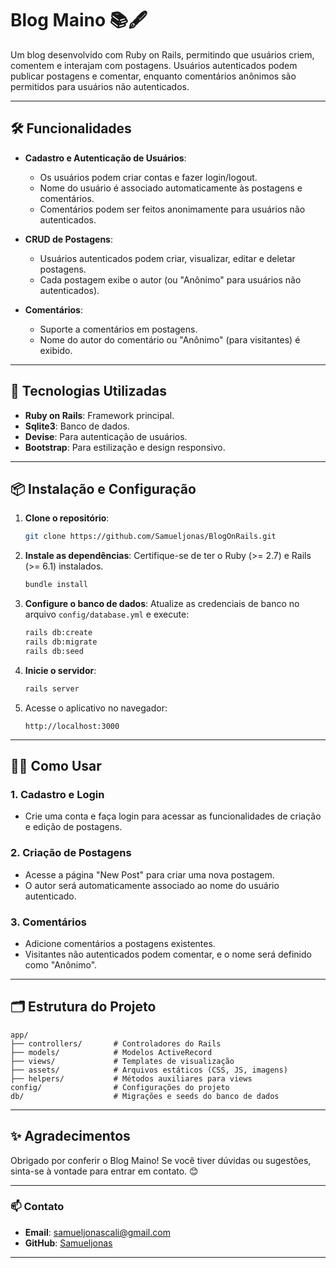 # Blog Maino 📚🖋️

Um blog desenvolvido com Ruby on Rails, permitindo que usuários criem, comentem e interajam com postagens. Usuários autenticados podem publicar postagens e comentar, enquanto comentários anônimos são permitidos para usuários não autenticados.

---

## 🛠️ Funcionalidades

- **Cadastro e Autenticação de Usuários**:

  - Os usuários podem criar contas e fazer login/logout.
  - Nome do usuário é associado automaticamente às postagens e comentários.
  - Comentários podem ser feitos anonimamente para usuários não autenticados.

- **CRUD de Postagens**:

  - Usuários autenticados podem criar, visualizar, editar e deletar postagens.
  - Cada postagem exibe o autor (ou "Anônimo" para usuários não autenticados).

- **Comentários**:
  - Suporte a comentários em postagens.
  - Nome do autor do comentário ou "Anônimo" (para visitantes) é exibido.

---

## 🚀 Tecnologias Utilizadas

- **Ruby on Rails**: Framework principal.
- **Sqlite3**: Banco de dados.
- **Devise**: Para autenticação de usuários.
- **Bootstrap**: Para estilização e design responsivo.

---

## 📦 Instalação e Configuração

1. **Clone o repositório**:

   ```bash
   git clone https://github.com/Samueljonas/BlogOnRails.git

   ```

2. **Instale as dependências**:
   Certifique-se de ter o Ruby (>= 2.7) e Rails (>= 6.1) instalados.

   ```bash
   bundle install
   ```

3. **Configure o banco de dados**:
   Atualize as credenciais de banco no arquivo `config/database.yml` e execute:

   ```bash
   rails db:create
   rails db:migrate
   rails db:seed
   ```

4. **Inicie o servidor**:

   ```bash
   rails server
   ```

5. Acesse o aplicativo no navegador:
   ```
   http://localhost:3000
   ```

---

## 🧑‍💻 Como Usar

### 1. Cadastro e Login

- Crie uma conta e faça login para acessar as funcionalidades de criação e edição de postagens.

### 2. Criação de Postagens

- Acesse a página "New Post" para criar uma nova postagem.
- O autor será automaticamente associado ao nome do usuário autenticado.

### 3. Comentários

- Adicione comentários a postagens existentes.
- Visitantes não autenticados podem comentar, e o nome será definido como "Anônimo".

---

## 🗂️ Estrutura do Projeto

```plaintext
app/
├── controllers/       # Controladores do Rails
├── models/            # Modelos ActiveRecord
├── views/             # Templates de visualização
├── assets/            # Arquivos estáticos (CSS, JS, imagens)
├── helpers/           # Métodos auxiliares para views
config/                # Configurações do projeto
db/                    # Migrações e seeds do banco de dados
```

---

## ✨ Agradecimentos

Obrigado por conferir o Blog Maino! Se você tiver dúvidas ou sugestões, sinta-se à vontade para entrar em contato. 😊

---

### 📫 Contato

- **Email**: [samueljonascali@gmail.com](mailto:samueljonascali@gmail.com)
- **GitHub**: [Samueljonas](https://github.com/Samueljonas)

---
